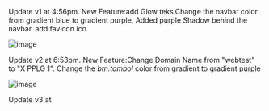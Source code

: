 Update v1 at 4:56pm.
New Feature:add Glow teks,Change the navbar color from gradient blue to gradient purple,
Added purple Shadow behind the navbar.
add favicon.ico.

![image](https://github.com/user-attachments/assets/9a659a02-4c0b-471a-81ad-463ee18c823c)






Update v2 at 6:53pm.
New Feature:Change Domain Name from "webtest" to "X PPLG 1".
Change the *btn.tombol* color from gradient to gradient purple 



![image](https://github.com/user-attachments/assets/19109a9c-0005-449a-a64d-1269ab539033)





Update v3 at

